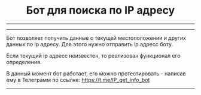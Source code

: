 <center><h1>
Бот для поиска по IP адресу
</h1></center>

---
---

Бот позволяет получить данные о текущей местоположении и других данных по ip адресу. Для этого нужно отправить ip адресс боту.

Если текущий ip адресс неизвестен, то реализован функционал его определения.

В данный момент бот работает, его можно протестировать - написав ему в Телеграмм по ссылке: https://t.me/IP_get_info_bot

---